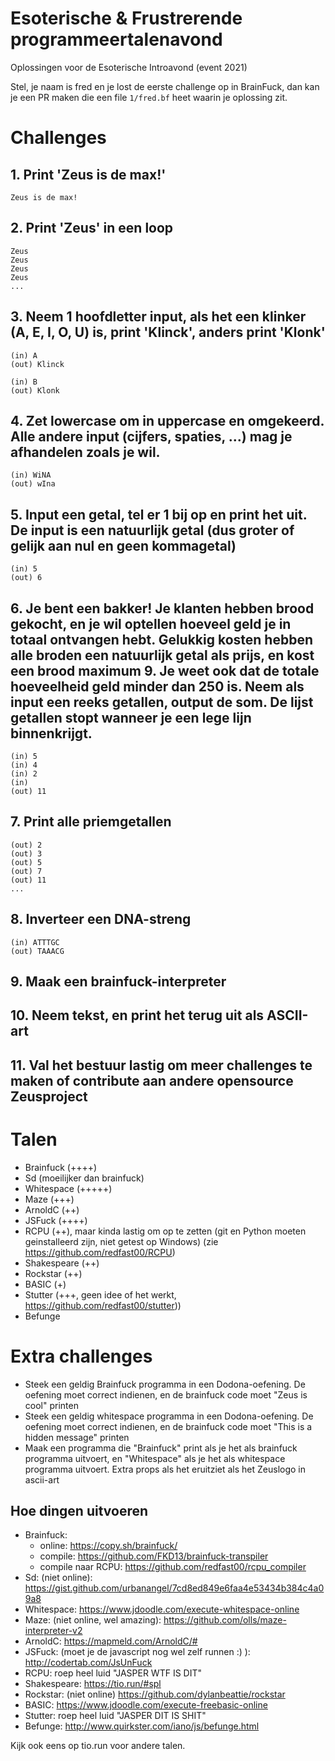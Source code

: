 # Esoterische & Frustrerende programmeertalenavond
Oplossingen voor de Esoterische Introavond (event 2021)

Stel, je naam is fred en je lost de eerste challenge op in BrainFuck, dan kan je een PR maken die een file `1/fred.bf` heet waarin je oplossing zit.

# Challenges

## 1. Print 'Zeus is de max!'

```
Zeus is de max!
```

## 2. Print 'Zeus' in een loop

```
Zeus
Zeus
Zeus
Zeus
...
```

## 3. Neem 1 hoofdletter input, als het een klinker (A, E, I, O, U) is, print 'Klinck', anders print 'Klonk'

```
(in) A
(out) Klinck
```

```
(in) B
(out) Klonk
```

## 4. Zet lowercase om in uppercase en omgekeerd. Alle andere input (cijfers, spaties, ...) mag je afhandelen zoals je wil.

```
(in) WiNA
(out) wIna
```

## 5. Input een getal, tel er 1 bij op en print het uit. De input is een natuurlijk getal (dus groter of gelijk aan nul en geen kommagetal)

```
(in) 5
(out) 6
```

## 6. Je bent een bakker! Je klanten hebben brood gekocht, en je wil optellen hoeveel geld je in totaal ontvangen hebt. Gelukkig kosten hebben alle broden een natuurlijk getal als prijs, en kost een brood maximum 9. Je weet ook dat de totale hoeveelheid geld minder dan 250 is. Neem als input een reeks getallen, output de som. De lijst getallen stopt wanneer je een lege lijn binnenkrijgt.

```
(in) 5
(in) 4
(in) 2
(in)
(out) 11
```

## 7. Print alle priemgetallen

```
(out) 2
(out) 3
(out) 5
(out) 7
(out) 11
...
```

## 8. Inverteer een DNA-streng

```
(in) ATTTGC
(out) TAAACG 
```

## 9. Maak een brainfuck-interpreter

## 10. Neem tekst, en print het terug uit als ASCII-art

## 11. Val het bestuur lastig om meer challenges te maken of contribute aan andere opensource Zeusproject 

# Talen

* Brainfuck (++++)
* Sd (moeilijker dan brainfuck)
* Whitespace (+++++)
* Maze (+++)
* ArnoldC (++)
* JSFuck (++++)
* RCPU (++), maar kinda lastig om op te zetten (git en Python moeten geinstalleerd zijn, niet getest op Windows) (zie https://github.com/redfast00/RCPU)
* Shakespeare (++)
* Rockstar (++)
* BASIC (+)
* Stutter (+++, geen idee of het werkt, https://github.com/redfast00/stutter))
* Befunge


# Extra challenges

* Steek een geldig Brainfuck programma in een Dodona-oefening. De oefening moet correct indienen, en de brainfuck code moet "Zeus is cool" printen
* Steek een geldig whitespace programma in een Dodona-oefening.  De oefening moet correct indienen, en de brainfuck code moet "This is a hidden message" printen
* Maak een programma die "Brainfuck" print als je het als brainfuck programma uitvoert, en "Whitespace" als je het als whitespace programma uitvoert. Extra props als het eruitziet als het Zeuslogo in ascii-art

## Hoe dingen uitvoeren

- Brainfuck:
    - online: https://copy.sh/brainfuck/
    - compile: https://github.com/FKD13/brainfuck-transpiler
    - compile naar RCPU: https://github.com/redfast00/rcpu_compiler
- Sd: (niet online): https://gist.github.com/urbanangel/7cd8ed849e6faa4e53434b384c4a09a8
- Whitespace: https://www.jdoodle.com/execute-whitespace-online
- Maze: (niet online, wel amazing): https://github.com/olls/maze-interpreter-v2
- ArnoldC: https://mapmeld.com/ArnoldC/#
- JSFuck: (moet je de javascript nog wel zelf runnen :) ): http://codertab.com/JsUnFuck
- RCPU: roep heel luid "JASPER WTF IS DIT"
- Shakespeare: https://tio.run/#spl
- Rockstar: (niet online) https://github.com/dylanbeattie/rockstar
- BASIC: https://www.jdoodle.com/execute-freebasic-online
- Stutter: roep heel luid "JASPER DIT IS SHIT"
- Befunge: http://www.quirkster.com/iano/js/befunge.html

Kijk ook eens op tio.run voor andere talen.
